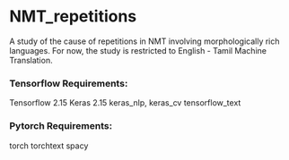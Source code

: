 # NMT_repetitions
A study of the cause of repetitions in NMT involving morphologically rich languages. For now, the study is restricted to English - Tamil Machine Translation. 

### Tensorflow Requirements:

Tensorflow 2.15 
Keras 2.15
keras\_nlp, keras\_cv
tensorflow\_text

### Pytorch Requirements:

torch
torchtext
spacy

